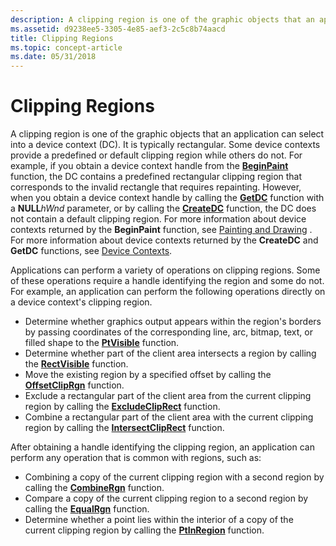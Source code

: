 ```yaml
---
description: A clipping region is one of the graphic objects that an application can select into a device context (DC).
ms.assetid: d9238ee5-3305-4e85-aef3-2c5c8b74aacd
title: Clipping Regions
ms.topic: concept-article
ms.date: 05/31/2018
---
```


# Clipping Regions

A clipping region is one of the graphic objects that an application can select into a device context (DC). It is typically rectangular. Some device contexts provide a predefined or default clipping region while others do not. For example, if you obtain a device context handle from the [**BeginPaint**](/windows/desktop/api/Winuser/nf-winuser-beginpaint) function, the DC contains a predefined rectangular clipping region that corresponds to the invalid rectangle that requires repainting. However, when you obtain a device context handle by calling the [**GetDC**](/windows/desktop/api/Winuser/nf-winuser-getdc) function with a **NULL***hWnd* parameter, or by calling the [**CreateDC**](/windows/desktop/api/Wingdi/nf-wingdi-createdca) function, the DC does not contain a default clipping region. For more information about device contexts returned by the **BeginPaint** function, see [Painting and Drawing](painting-and-drawing.md) . For more information about device contexts returned by the **CreateDC** and **GetDC** functions, see [Device Contexts](device-contexts.md).

Applications can perform a variety of operations on clipping regions. Some of these operations require a handle identifying the region and some do not. For example, an application can perform the following operations directly on a device context's clipping region.

-   Determine whether graphics output appears within the region's borders by passing coordinates of the corresponding line, arc, bitmap, text, or filled shape to the [**PtVisible**](/windows/desktop/api/Wingdi/nf-wingdi-ptvisible) function.
-   Determine whether part of the client area intersects a region by calling the [**RectVisible**](/windows/desktop/api/Wingdi/nf-wingdi-rectvisible) function.
-   Move the existing region by a specified offset by calling the [**OffsetClipRgn**](/windows/desktop/api/Wingdi/nf-wingdi-offsetcliprgn) function.
-   Exclude a rectangular part of the client area from the current clipping region by calling the [**ExcludeClipRect**](/windows/desktop/api/Wingdi/nf-wingdi-excludecliprect) function.
-   Combine a rectangular part of the client area with the current clipping region by calling the [**IntersectClipRect**](/windows/desktop/api/Wingdi/nf-wingdi-intersectcliprect) function.

After obtaining a handle identifying the clipping region, an application can perform any operation that is common with regions, such as:

-   Combining a copy of the current clipping region with a second region by calling the [**CombineRgn**](/windows/desktop/api/Wingdi/nf-wingdi-combinergn) function.
-   Compare a copy of the current clipping region to a second region by calling the [**EqualRgn**](/windows/desktop/api/Wingdi/nf-wingdi-equalrgn) function.
-   Determine whether a point lies within the interior of a copy of the current clipping region by calling the [**PtInRegion**](/windows/desktop/api/Wingdi/nf-wingdi-ptinregion) function.

 

 



